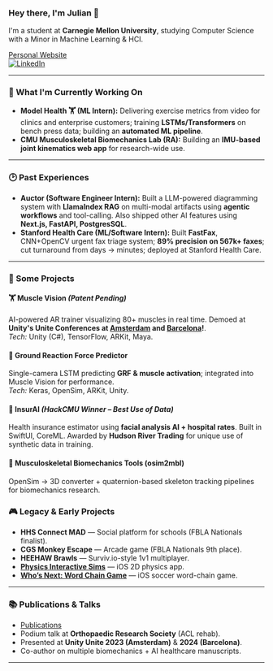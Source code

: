 ### Hey there, I'm Julian 👋

I'm a student at **Carnegie Mellon University**, studying Computer Science with a Minor in Machine Learning & HCI.  

[Personal Website](https://www.juliannth.com)  
[![LinkedIn](https://img.shields.io/badge/LinkedIn-0077B5?style=flat&logo=linkedin&logoColor=white)](https://www.linkedin.com/in/JulianNTH/)

---

### 🚀 What I'm Currently Working On

* **Model Health 🏋️ (ML Intern):** Delivering exercise metrics from video for clinics and enterprise customers; training **LSTMs/Transformers** on bench press data; building an **automated ML pipeline**.  
* **CMU Musculoskeletal Biomechanics Lab (RA):** Building an **IMU-based joint kinematics web app** for research-wide use.

---

### 🕑 Past Experiences
* **Auctor (Software Engineer Intern):** Built a LLM-powered diagramming system with **LlamaIndex RAG** on multi-modal artifacts using **agentic workflows** and tool-calling. Also shipped other AI features using **Next.js, FastAPI, PostgresSQL**. 
* **Stanford Health Care (ML/Software Intern):** Built **FastFax**, CNN+OpenCV urgent fax triage system; **89% precision on 567k+ faxes**; cut turnaround from days → minutes; deployed at Stanford Health Care. 

---

### 🔧 Some Projects

#### 🏋️ Muscle Vision *(Patent Pending)*  
AI-powered AR trainer visualizing 80+ muscles in real time. Demoed at **Unity's Unite Conferences at [Amsterdam](https://www.youtube.com/watch?v=8ZIdejTiXAE&t=2894s) and [Barcelona](https://www.youtube.com/watch?v=okSYmGrPBDE&t=28s)!**.  
*Tech:* Unity (C#), TensorFlow, ARKit, Maya.  

#### 🧠 Ground Reaction Force Predictor  
Single-camera LSTM predicting **GRF & muscle activation**; integrated into Muscle Vision for performance.  
*Tech:* Keras, OpenSim, ARKit, Unity.  

#### 📱 InsurAI *(HackCMU Winner – Best Use of Data)*  
Health insurance estimator using **facial analysis AI + hospital rates**. Built in SwiftUI, CoreML. Awarded by **Hudson River Trading** for unique use of synthetic data in training.  

#### 🔬 Musculoskeletal Biomechanics Tools (osim2mbl)  
OpenSim → 3D converter + quaternion-based skeleton tracking pipelines for biomechanics research.  

### 🎮 Legacy & Early Projects  
- **HHS Connect MAD** — Social platform for schools (FBLA Nationals finalist).  
- **CGS Monkey Escape** — Arcade game (FBLA Nationals 9th place).  
- **HEEHAW Brawls** — Surviv.io-style 1v1 multiplayer.  
- [**Physics Interactive Sims**](https://julianngthowhing.wixsite.com/juliannth/about-1) — iOS 2D physics app.  
- [**Who’s Next: Word Chain Game**](https://julianngthowhing.wixsite.com/juliannth) — iOS soccer word-chain game.  

---

### 📚 Publications & Talks

* [Publications](https://www.juliannth.com/#publications)  
* Podium talk at **Orthopaedic Research Society** (ACL rehab).  
* Presented at **Unity Unite 2023 (Amsterdam)** & **2024 (Barcelona)**.  
* Co-author on multiple biomechanics + AI healthcare manuscripts.  

---
